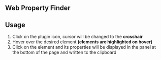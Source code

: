 ## Web Property Finder

## Usage
1. Click on the plugin icon, cursor will be changed to the **crosshair**
2. Hover over the desired element **(elements are highlighted on hover)**
3. Click on the element and its properties will be displayed in the panel at the bottom of the page and written to the clipboard
